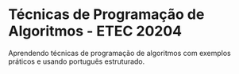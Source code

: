 # Técnicas de Programação de Algoritmos - ETEC 20204
Aprendendo técnicas de programação de algoritmos com exemplos práticos e usando português estruturado.
